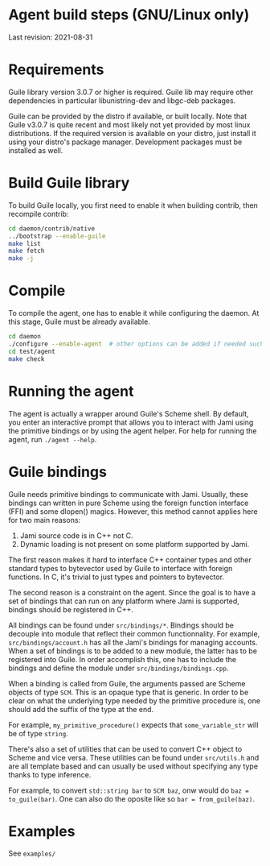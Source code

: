# Agent build steps (GNU/Linux only)
Last revision: 2021-08-31

# Requirements
Guile library version 3.0.7 or higher is required. Guile lib may require other
dependencies in particular libunistring-dev and libgc-deb packages.

Guile can be provided by the distro if available, or built locally. Note that
Guile v3.0.7 is quite recent and most likely not yet provided by most linux
distributions.
If the required version is available on your distro, just install it using your
distro's package manager. Development packages must be installed as well.

# Build Guile library
To build Guile locally, you first need to enable it when building contrib, then
recompile contrib:

```sh
cd daemon/contrib/native
../bootstrap --enable-guile
make list
make fetch
make -j
```

# Compile
To compile the agent, one has to enable it while configuring the daemon. At this
stage, Guile must be already available.

```sh
cd daemon
./configure --enable-agent  # other options can be added if needed such as --enable-debug
cd test/agent
make check
```

# Running the agent
The agent is actually a wrapper around Guile's Scheme shell.  By default, you
enter an interactive prompt that allows you to interact with Jami using the
primitive bindings or by using the agent helper.  For help for running the
agent, run `./agent --help`.

# Guile bindings
Guile needs primitive bindings to communicate with Jami.  Usually, these
bindings can written in pure Scheme using the foreign function interface (FFI)
and some dlopen() magics.  However, this method cannot applies here for two main
reasons:

  1. Jami source code is in C++ not C.
  2. Dynamic loading is not present on some platform supported by Jami.

The first reason makes it hard to interface C++ container types and other
standard types to bytevector used by Guile to interface with foreign functions.
In C, it's trivial to just types and pointers to bytevector.

The second reason is a constraint on the agent.  Since the goal is to have a set
of bindings that can run on any platform where Jami is supported, bindings
should be registered in C++.

All bindings can be found under `src/bindings/*`.  Bindings should be decouple
into module that reflect their common functionnality.  For example,
`src/bindings/account.h` has all the Jami's bindings for managing accounts.  When
a set of bindings is to be added to a new module, the latter has to be
registered into Guile.  In order accomplish this, one has to include the
bindings and define the module under `src/bindings/bindings.cpp`.

When a binding is called from Guile, the arguments passed are Scheme objects of
type `SCM`.  This is an opaque type that is generic.  In order to be clear on
what the underlying type needed by the primitive procedure is, one should add the
suffix of the type at the end.

For example, `my_primitive_procedure()` expects that `some_variable_str`
will be of type `string`.

There's also a set of utilities that can be used to convert C++ object to Scheme
and vice versa.  These utilities can be found under `src/utils.h` and are all
template based and can usually be used without specifying any type thanks to
type inference.

For example, to convert `std::string bar` to `SCM baz`, onw would do
`baz = to_guile(bar)`.  One can also do the oposite like so
`bar = from_guile(baz)`.

# Examples
See `examples/`

